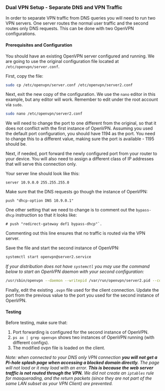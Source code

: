 ### Dual VPN Setup - Separate DNS and VPN Traffic 
In order to separate VPN traffic from DNS queries you will need to run two VPN servers. One server routes the normal user traffic and the second routes only DNS requests. This can be done with two OpenVPN configurations.

#### Prerequisites and Configuration
You should have an existing OpenVPN server configured and running. We are going to use the original configuration file located at `/etc/openvpn/server.conf`. 

First, copy the file:

```bash
sudo cp /etc/openvpn/server.conf /etc/openvpn/server2.conf
```

Next, exit the new copy of the configuration. We use the `nano` editor in this example, but any editor will work. Remember to edit under the root account via `sudo`.

```bash
sudo nano /etc/openvpn/server2.conf
```

We will need to change the port to one different from the original, so that it does not conflict with the first instance of OpenVPN. Assuming you used the default port configuration, you should have 1194 as the port. You need to change this to a different value, making sure the port is available - 1195 should be.

Next, if needed, port forward the newly configured port from your router to your device. You will also need to assign a different class of IP addresses that will serve this connection only. 

Your server line should look like this:

```
server 10.9.0.0 255.255.255.0
```

Make sure that the DNS requests go though the instance of OpenVPN: 

```
push "dhcp-option DNS 10.9.0.1"
```

One other setting that we need to change is to comment out the `bypass-dhcp` instruction so that it looks like: 

```
# push "redirect-gateway def1 bypass-dhcp"`.
``` 

Commenting out this line ensures that no traffic is routed via the VPN server.

Save the file and start the second instance of OpenVPN:

```bash
systemctl start openvpn@server2.service
```

*If your distribution does not have `systemctl` you may use the command below to start an OpenVPN daemon with your second configuration:* 

```bash
/usr/sbin/openvpn --daemon --writepid /var/run/openvpn/server2.pid --cd /etc/openvpn --config server2.conf --script-security 2
```

Finally, edit the existing `.ovpn` file used for the client connection. Update the port from the previous value to the port you used for the second instance of OpenVPN.

#### Testing
Before testing, make sure that:

1. Port forwarding is configured for the second instance of OpenVPN.
2. `ps ax | grep openvpn` shows two instances of OpenVPN running (with different configs).
3. The modified ovpn file is loaded on the client.

*Note: when connected to your DNS only VPN connection **you will not get a Pi-hole splash page when accessing a blocked domain directly.** The page will not load or it may load with an error. **This is because the web server traffic is not routed through the VPN.** We did not create an `iptables` rule for masquerading, and the return packets (since they are not part of the same LAN subset as your VPN Client) are prevented.*
